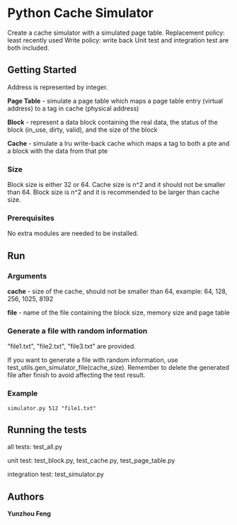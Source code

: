# Python Cache Simulator

Create a cache simulator with a simulated page table. 
Replacement policy: least recently used
Write policy: write back
Unit test and integration test are both included.

## Getting Started

Address is represented by integer. 

**Page Table** - simulate a page table which maps a page table entry (virtual address) to a tag in cache (physical address)

**Block** - represent a data block containing the real data, the status of the block (in_use, dirty, valid), and the size of the block

**Cache** - simulate a lru write-back cache which maps a tag to both a pte and a block with the data from that pte

### Size

Block size is either 32 or 64. 
Cache size is n^2 and it should not be smaller than 64.
Block size is n^2 and it is recommended to be larger than cache size.

### Prerequisites

No extra modules are needed to be installed.

## Run

### Arguments

**cache** - size of the cache, should not be smaller than 64, example: 64, 128, 256, 1025, 8192

**file** - name of the file containing the block size, memory size and page table

### Generate a file with random information

"file1.txt", "file2.txt", "file3.txt" are provided.

If you want to generate a file with random information, use test_utils.gen_simulator_file(cache_size).
Remember to delete the generated file after finish to avoid affecting the test result. 

### Example

```
simulator.py 512 "file1.txt"
```

## Running the tests

all tests: test_all.py

unit test: test_block.py, test_cache.py, test_page_table.py

integration test: test_simulator.py


## Authors

 **Yunzhou Feng** 

